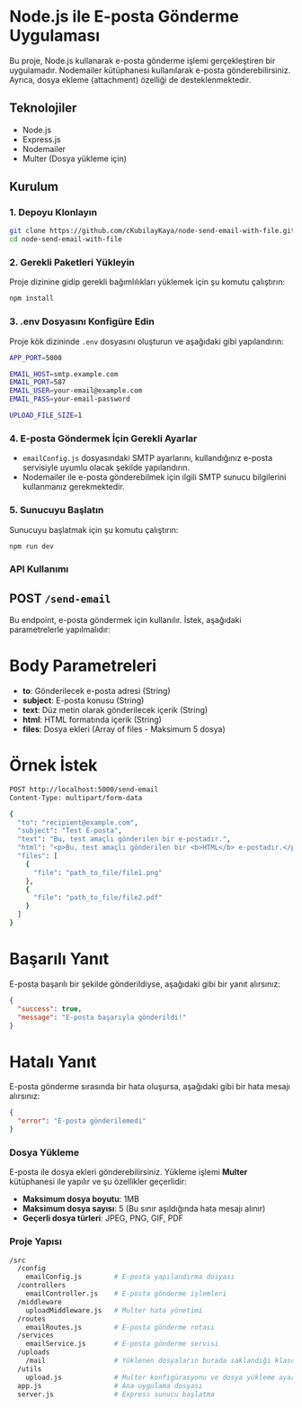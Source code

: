 # Node.js ile E-posta Gönderme Uygulaması

Bu proje, Node.js kullanarak e-posta gönderme işlemi gerçekleştiren bir uygulamadır. Nodemailer kütüphanesi kullanılarak e-posta gönderebilirsiniz. Ayrıca, dosya ekleme (attachment) özelliği de desteklenmektedir.

## Teknolojiler

- Node.js
- Express.js
- Nodemailer
- Multer (Dosya yükleme için)

## Kurulum

### 1. Depoyu Klonlayın

```bash
git clone https://github.com/cKubilayKaya/node-send-email-with-file.git
cd node-send-email-with-file
```

### 2. Gerekli Paketleri Yükleyin

Proje dizinine gidip gerekli bağımlılıkları yüklemek için şu komutu çalıştırın:

```bash
npm install
```

### 3. .env Dosyasını Konfigüre Edin

Proje kök dizininde `.env` dosyasını oluşturun ve aşağıdaki gibi yapılandırın:

```bash
APP_PORT=5000

EMAIL_HOST=smtp.example.com
EMAIL_PORT=587
EMAIL_USER=your-email@example.com
EMAIL_PASS=your-email-password

UPLOAD_FILE_SIZE=1
```

### 4. E-posta Göndermek İçin Gerekli Ayarlar

- `emailConfig.js` dosyasındaki SMTP ayarlarını, kullandığınız e-posta servisiyle uyumlu olacak şekilde yapılandırın.
- Nodemailer ile e-posta gönderebilmek için ilgili SMTP sunucu bilgilerini kullanmanız gerekmektedir.

### 5. Sunucuyu Başlatın

Sunucuyu başlatmak için şu komutu çalıştırın:

```bash
npm run dev
```

### API Kullanımı

## POST `/send-email`

Bu endpoint, e-posta göndermek için kullanılır. İstek, aşağıdaki parametrelerle yapılmalıdır:

# Body Parametreleri

- **to**: Gönderilecek e-posta adresi (String)
- **subject**: E-posta konusu (String)
- **text**: Düz metin olarak gönderilecek içerik (String)
- **html**: HTML formatında içerik (String)
- **files**: Dosya ekleri (Array of files - Maksimum 5 dosya)

# Örnek İstek

```bash
POST http://localhost:5000/send-email
Content-Type: multipart/form-data

{
  "to": "recipient@example.com",
  "subject": "Test E-posta",
  "text": "Bu, test amaçlı gönderilen bir e-postadır.",
  "html": "<p>Bu, test amaçlı gönderilen bir <b>HTML</b> e-postadır.</p>",
  "files": [
    {
      "file": "path_to_file/file1.png"
    },
    {
      "file": "path_to_file/file2.pdf"
    }
  ]
}
```

# Başarılı Yanıt

E-posta başarılı bir şekilde gönderildiyse, aşağıdaki gibi bir yanıt alırsınız:

```json
{
  "success": true,
  "message": "E-posta başarıyla gönderildi!"
}
```

# Hatalı Yanıt

E-posta gönderme sırasında bir hata oluşursa, aşağıdaki gibi bir hata mesajı alırsınız:

```json
{
  "error": "E-posta gönderilemedi"
}

```

### Dosya Yükleme

E-posta ile dosya ekleri gönderebilirsiniz. Yükleme işlemi **Multer** kütüphanesi ile yapılır ve şu özellikler geçerlidir:

- **Maksimum dosya boyutu**: 1MB
- **Maksimum dosya sayısı**: 5 (Bu sınır aşıldığında hata mesajı alınır)
- **Geçerli dosya türleri**: JPEG, PNG, GIF, PDF

### Proje Yapısı

```bash
/src
  /config
    emailConfig.js        # E-posta yapılandırma dosyası
  /controllers
    emailController.js    # E-posta gönderme işlemleri
  /middleware
    uploadMiddleware.js   # Multer hata yönetimi
  /routes
    emailRoutes.js        # E-posta gönderme rotası
  /services
    emailService.js       # E-posta gönderme servisi
  /uploads
    /mail                 # Yüklenen dosyaların burada saklandığı klasör
  /utils
    upload.js             # Multer konfigürasyonu ve dosya yükleme ayarları
  app.js                  # Ana uygulama dosyası
  server.js               # Express sunucu başlatma
```